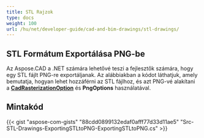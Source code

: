 ```yaml
---
title: STL Rajzok
type: docs
weight: 100
url: /hu/net/developer-guide/cad-and-bim-drawings/stl-drawings/
---
```


## **STL Formátum Exportálása PNG-be**

Az Aspose.CAD a .NET számára lehetővé teszi a fejlesztők számára, hogy egy STL fájlt PNG-re exportáljanak. Az alábbiakban a kódot láthatjuk, amely bemutatja, hogyan lehet hozzáférni az STL fájlhoz, és azt PNG-vé alakítani a [**CadRasterizationOption**](https://reference.aspose.com/cad/net/aspose.cad.imageoptions/cadrasterizationoptions) és **PngOptions** használatával.

## Mintakód

{{< gist "aspose-com-gists" "88cdd0899132edaf0afff77d33d11ae5" "Src-STL-Drawings-ExportingSTLtoPNG-ExportingSTLtoPNG.cs" >}}
